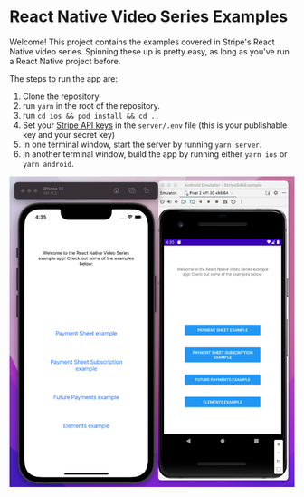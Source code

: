 # React Native Video Series Examples

Welcome! This project contains the examples covered in Stripe's React Native video series. Spinning these up is pretty easy, as long as you've run a React Native project before.

The steps to run the app are:

1. Clone the repository
2. run `yarn` in the root of the repository.
3. run `cd ios && pod install && cd ..`
4. Set your [Stripe API keys](https://stripe.com/docs/development/quickstart#api-keys) in the `server/.env` file (this is your publishable key and your secret key)
5. In one terminal window, start the server by running `yarn server`.
6. In another terminal window, build the app by running either `yarn ios` or `yarn android`.

<img src="example.png"
     alt="Screenshot of the example app"
/>
